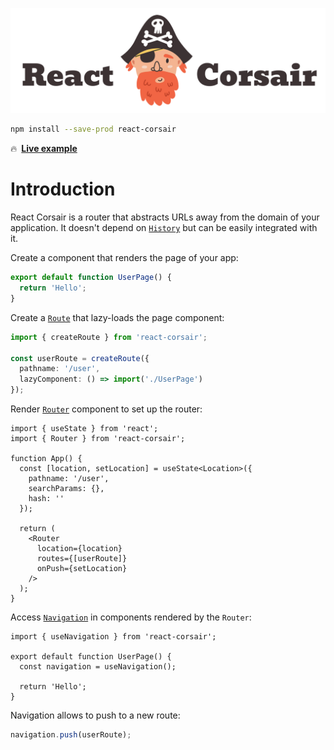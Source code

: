 <p align="center">
  <a href="#readme"><picture>
    <source media="(prefers-color-scheme: dark)" srcset="./assets/logo-dark.png" />
    <source media="(prefers-color-scheme: light)" srcset="./assets/logo-light.png" />
    <img alt="React Corsair" src="./assets/logo-light.png" width="700" />
  </picture></a>
</p>

```sh
npm install --save-prod react-corsair
```

🔥&ensp;[**Live example**](https://codesandbox.io/p/sandbox/react-corsair-example-mzjzcm)

# Introduction

React Corsair is a router that abstracts URLs away from the domain of your application. It doesn't depend on
[`History`](https://developer.mozilla.org/en-US/docs/Web/API/History) but can be easily integrated with it.

Create a component that renders the page of your app:

```ts
export default function UserPage() {
  return 'Hello';
}
```

Create a [`Route`](https://smikhalevski.github.io/react-corsair/classes/Route.html) that lazy-loads the page component:

```ts
import { createRoute } from 'react-corsair';

const userRoute = createRoute({
  pathname: '/user',
  lazyComponent: () => import('./UserPage')
});
```

Render [`Router`](https://smikhalevski.github.io/react-corsair/classes/Router.html) component to set up
the router:

```tsx
import { useState } from 'react';
import { Router } from 'react-corsair';

function App() {
  const [location, setLocation] = useState<Location>({
    pathname: '/user',
    searchParams: {},
    hash: ''
  });
  
  return (
    <Router
      location={location}
      routes={[userRoute]}
      onPush={setLocation}
    />
  );
}
```

Access [`Navigation`](https://smikhalevski.github.io/react-corsair/classes/Navigation.html) in components rendered by
the `Router`:

```tsx
import { useNavigation } from 'react-corsair';

export default function UserPage() {
  const navigation = useNavigation();
  
  return 'Hello';
}
```

Navigation allows to push to a new route:

```ts
navigation.push(userRoute);
```
